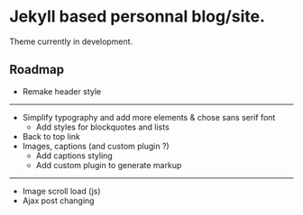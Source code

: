 Jekyll based personnal blog/site.
=================================

Theme currently in development.

Roadmap
-------

+ Remake header style

---

+ Simplify typography and add more elements & chose sans serif font
  + Add styles for blockquotes and lists
+ Back to top link
+ Images, captions (and custom plugin ?)
  + Add captions styling
  + Add custom plugin to generate markup

---

+ Image scroll load (js)
+ Ajax post changing
